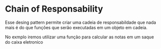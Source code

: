 # Chain of Responsability

Esse desing pattern permite criar uma cadeia de responsabildade que nada mais é do que funções que serão executadas em um objeto em cadeia.

No exmplo iremos utilizar uma função para calcular as notas em um saque do caixa eletronico
